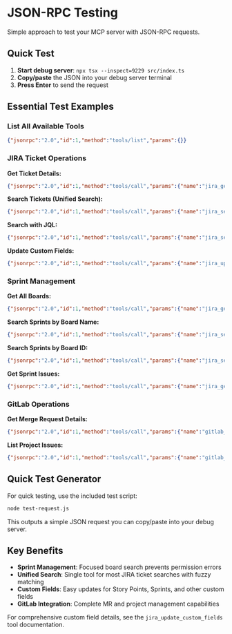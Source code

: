# JSON-RPC Testing

Simple approach to test your MCP server with JSON-RPC requests.

## Quick Test

1. **Start debug server**: `npx tsx --inspect=9229 src/index.ts`
2. **Copy/paste** the JSON into your debug server terminal
3. **Press Enter** to send the request

## Essential Test Examples

### List All Available Tools

```json
{"jsonrpc":"2.0","id":1,"method":"tools/list","params":{}}
```

### JIRA Ticket Operations

**Get Ticket Details:**

```json
{"jsonrpc":"2.0","id":1,"method":"tools/call","params":{"name":"jira_get_ticket_details","arguments":{"ticketId":"PROJ-123"}}}
```

**Search Tickets (Unified Search):**

```json
{"jsonrpc":"2.0","id":1,"method":"tools/call","params":{"name":"jira_search_tickets","arguments":{"projectKey":"PROJ","assignedToMe":true,"statusCategory":"In Progress","maxResults":10}}}
```

**Search with JQL:**

```json
{"jsonrpc":"2.0","id":1,"method":"tools/call","params":{"name":"jira_search_tickets_by_jql","arguments":{"jql":"updated > -7d and statusCategory = \"In Progress\""}}}
```

**Update Custom Fields:**

```json
{"jsonrpc":"2.0","id":1,"method":"tools/call","params":{"name":"jira_update_custom_fields","arguments":{"ticketId":"PROJ-123","fields":{"Story Points":"8","Sprint":326}}}}
```

### Sprint Management

**Get All Boards:**

```json
{"jsonrpc":"2.0","id":1,"method":"tools/call","params":{"name":"jira_get_all_boards","arguments":{"maxResults":20}}}
```

**Search Sprints by Board Name:**

```json
{"jsonrpc":"2.0","id":1,"method":"tools/call","params":{"name":"jira_search_sprints","arguments":{"boardName":"Data","state":"active","maxResults":10}}}
```

**Search Sprints by Board ID:**

```json
{"jsonrpc":"2.0","id":1,"method":"tools/call","params":{"name":"jira_search_sprints","arguments":{"boardId":33,"state":"active","maxResults":10}}}
```

**Get Sprint Issues:**

```json
{"jsonrpc":"2.0","id":1,"method":"tools/call","params":{"name":"jira_get_sprint_issues","arguments":{"sprintId":326,"maxResults":50}}}
```

### GitLab Operations

**Get Merge Request Details:**

```json
{"jsonrpc":"2.0","id":1,"method":"tools/call","params":{"name":"gitlab_get_merge_request_details","arguments":{"mrUrl":"https://gitlab.example.com/namespace/project/-/merge_requests/123"}}}
```

**List Project Issues:**

```json
{"jsonrpc":"2.0","id":1,"method":"tools/call","params":{"name":"gitlab_list_project_issues","arguments":{"projectPath":"namespace/project","state":"opened"}}}
```

## Quick Test Generator

For quick testing, use the included test script:

```bash
node test-request.js
```

This outputs a simple JSON request you can copy/paste into your debug server.

## Key Benefits

- **Sprint Management**: Focused board search prevents permission errors
- **Unified Search**: Single tool for most JIRA ticket searches with fuzzy matching
- **Custom Fields**: Easy updates for Story Points, Sprints, and other custom fields
- **GitLab Integration**: Complete MR and project management capabilities

For comprehensive custom field details, see the `jira_update_custom_fields` tool documentation.
